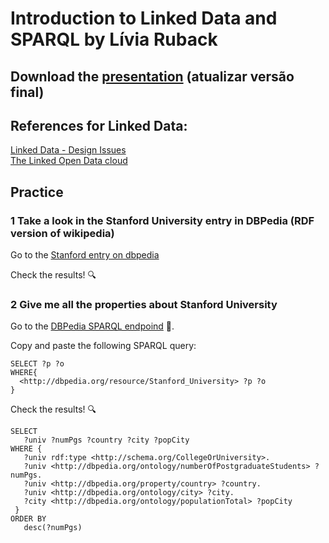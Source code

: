 # Introduction to Linked Data and SPARQL by Lívia Ruback

## Download the [presentation](https://github.com/liviaruback/intro_linkeddata/raw/master/intro_linked_data.pdf)  (atualizar versão final)

## References for Linked Data:
[Linked Data - Design Issues](https://www.w3.org/DesignIssues/LinkedData.html)<br>
[The Linked Open Data cloud](https://lod-cloud.net/)

## Practice 

### 1 Take a look in the Stanford University entry in DBPedia (RDF version of wikipedia)

Go to the [Stanford entry on dbpedia](http://dbpedia.org/resource/Stanford_University)

Check the results! :mag:


### 2 Give me all the properties about Stanford University

Go to the [DBPedia SPARQL endpoind](https://dbpedia.org/sparql) :link:.

Copy and paste the following SPARQL query:

```sparql
SELECT ?p ?o
WHERE{ 
  <http://dbpedia.org/resource/Stanford_University> ?p ?o
}

```
Check the results! :mag:


```sparql
SELECT 
   ?univ ?numPgs ?country ?city ?popCity
WHERE {
   ?univ rdf:type <http://schema.org/CollegeOrUniversity>.  
   ?univ <http://dbpedia.org/ontology/numberOfPostgraduateStudents> ?numPgs.
   ?univ <http://dbpedia.org/property/country> ?country.
   ?univ <http://dbpedia.org/ontology/city> ?city.
   ?city <http://dbpedia.org/ontology/populationTotal> ?popCity
 }
ORDER BY 
   desc(?numPgs)
```




